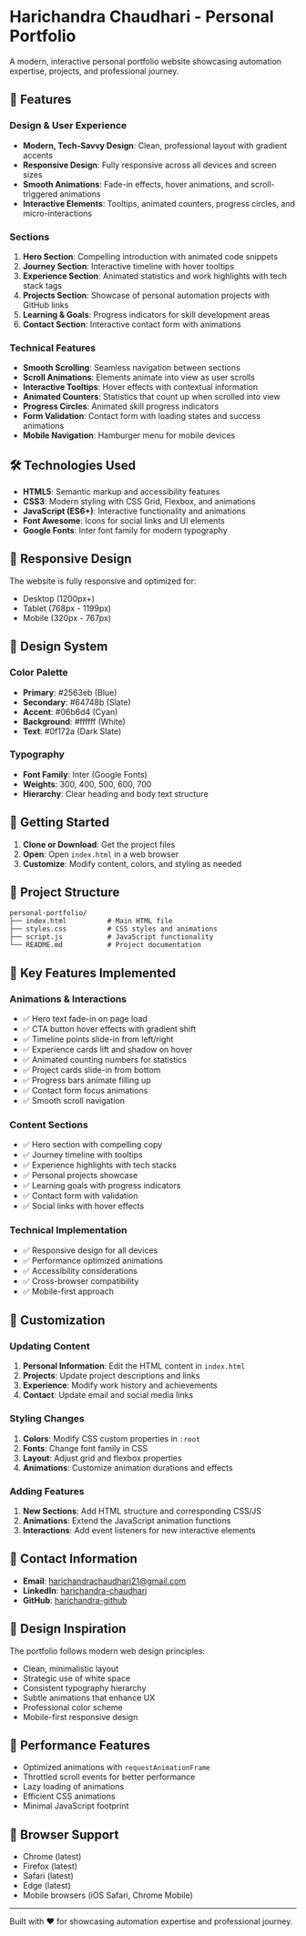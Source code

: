# Harichandra Chaudhari - Personal Portfolio

A modern, interactive personal portfolio website showcasing automation expertise, projects, and professional journey.

## 🚀 Features

### Design & User Experience
- **Modern, Tech-Savvy Design**: Clean, professional layout with gradient accents
- **Responsive Design**: Fully responsive across all devices and screen sizes
- **Smooth Animations**: Fade-in effects, hover animations, and scroll-triggered animations
- **Interactive Elements**: Tooltips, animated counters, progress circles, and micro-interactions

### Sections
1. **Hero Section**: Compelling introduction with animated code snippets
2. **Journey Section**: Interactive timeline with hover tooltips
3. **Experience Section**: Animated statistics and work highlights with tech stack tags
4. **Projects Section**: Showcase of personal automation projects with GitHub links
5. **Learning & Goals**: Progress indicators for skill development areas
6. **Contact Section**: Interactive contact form with animations

### Technical Features
- **Smooth Scrolling**: Seamless navigation between sections
- **Scroll Animations**: Elements animate into view as user scrolls
- **Interactive Tooltips**: Hover effects with contextual information
- **Animated Counters**: Statistics that count up when scrolled into view
- **Progress Circles**: Animated skill progress indicators
- **Form Validation**: Contact form with loading states and success animations
- **Mobile Navigation**: Hamburger menu for mobile devices

## 🛠️ Technologies Used

- **HTML5**: Semantic markup and accessibility features
- **CSS3**: Modern styling with CSS Grid, Flexbox, and animations
- **JavaScript (ES6+)**: Interactive functionality and animations
- **Font Awesome**: Icons for social links and UI elements
- **Google Fonts**: Inter font family for modern typography

## 📱 Responsive Design

The website is fully responsive and optimized for:
- Desktop (1200px+)
- Tablet (768px - 1199px)
- Mobile (320px - 767px)

## 🎨 Design System

### Color Palette
- **Primary**: #2563eb (Blue)
- **Secondary**: #64748b (Slate)
- **Accent**: #06b6d4 (Cyan)
- **Background**: #ffffff (White)
- **Text**: #0f172a (Dark Slate)

### Typography
- **Font Family**: Inter (Google Fonts)
- **Weights**: 300, 400, 500, 600, 700
- **Hierarchy**: Clear heading and body text structure

## 🚀 Getting Started

1. **Clone or Download**: Get the project files
2. **Open**: Open `index.html` in a web browser
3. **Customize**: Modify content, colors, and styling as needed

## 📁 Project Structure

```
personal-portfolio/
├── index.html          # Main HTML file
├── styles.css          # CSS styles and animations
├── script.js           # JavaScript functionality
└── README.md           # Project documentation
```

## 🎯 Key Features Implemented

### Animations & Interactions
- ✅ Hero text fade-in on page load
- ✅ CTA button hover effects with gradient shift
- ✅ Timeline points slide-in from left/right
- ✅ Experience cards lift and shadow on hover
- ✅ Animated counting numbers for statistics
- ✅ Project cards slide-in from bottom
- ✅ Progress bars animate filling up
- ✅ Contact form focus animations
- ✅ Smooth scroll navigation

### Content Sections
- ✅ Hero section with compelling copy
- ✅ Journey timeline with tooltips
- ✅ Experience highlights with tech stacks
- ✅ Personal projects showcase
- ✅ Learning goals with progress indicators
- ✅ Contact form with validation
- ✅ Social links with hover effects

### Technical Implementation
- ✅ Responsive design for all devices
- ✅ Performance optimized animations
- ✅ Accessibility considerations
- ✅ Cross-browser compatibility
- ✅ Mobile-first approach

## 🔧 Customization

### Updating Content
1. **Personal Information**: Edit the HTML content in `index.html`
2. **Projects**: Update project descriptions and links
3. **Experience**: Modify work history and achievements
4. **Contact**: Update email and social media links

### Styling Changes
1. **Colors**: Modify CSS custom properties in `:root`
2. **Fonts**: Change font family in CSS
3. **Layout**: Adjust grid and flexbox properties
4. **Animations**: Customize animation durations and effects

### Adding Features
1. **New Sections**: Add HTML structure and corresponding CSS/JS
2. **Animations**: Extend the JavaScript animation functions
3. **Interactions**: Add event listeners for new interactive elements

## 📧 Contact Information

- **Email**: harichandrachaudhari21@gmail.com
- **LinkedIn**: [harichandra-chaudhari](https://linkedin.com/in/harichandra-chaudhari)
- **GitHub**: [harichandra-github](https://github.com/harichandra-github)

## 🎨 Design Inspiration

The portfolio follows modern web design principles:
- Clean, minimalistic layout
- Strategic use of white space
- Consistent typography hierarchy
- Subtle animations that enhance UX
- Professional color scheme
- Mobile-first responsive design

## 🚀 Performance Features

- Optimized animations with `requestAnimationFrame`
- Throttled scroll events for better performance
- Lazy loading of animations
- Efficient CSS animations
- Minimal JavaScript footprint

## 📱 Browser Support

- Chrome (latest)
- Firefox (latest)
- Safari (latest)
- Edge (latest)
- Mobile browsers (iOS Safari, Chrome Mobile)

---

Built with ❤️ for showcasing automation expertise and professional journey.
